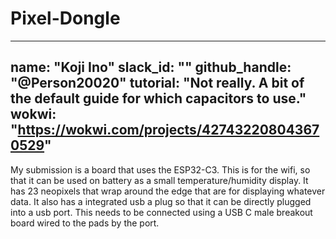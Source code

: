 # Pixel-Dongle

---
name: "Koji Ino"
slack_id: ""
github_handle: "@Person20020"
tutorial: "Not really. A bit of the default guide for which capacitors to use."
wokwi: "https://wokwi.com/projects/427432208043670529"
---

My submission is a board that uses the ESP32-C3. 
This is for the wifi, so that it can be used on battery as a small temperature/humidity display. 
It has 23 neopixels that wrap around the edge that are for displaying whatever data.
It also has a integrated usb a plug so that it can be directly plugged into a usb port. 
This needs to be connected using a USB C male breakout board wired to the pads by the port.
